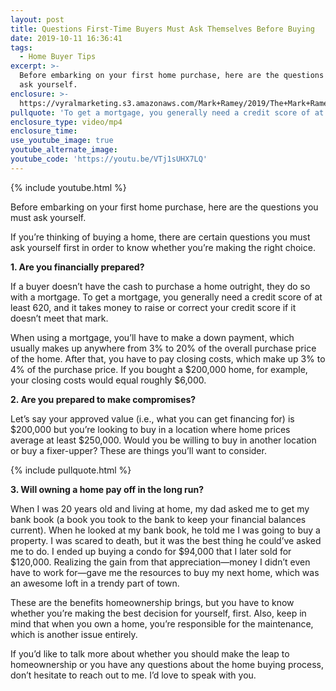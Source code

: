 ```yaml
---
layout: post
title: Questions First-Time Buyers Must Ask Themselves Before Buying
date: 2019-10-11 16:36:41
tags:
  - Home Buyer Tips
excerpt: >-
  Before embarking on your first home purchase, here are the questions you must
  ask yourself.
enclosure: >-
  https://vyralmarketing.s3.amazonaws.com/Mark+Ramey/2019/The+Mark+Ramey+Group-+First-Time+Homebuyers.mp4
pullquote: 'To get a mortgage, you generally need a credit score of at least 620.'
enclosure_type: video/mp4
enclosure_time:
use_youtube_image: true
youtube_alternate_image:
youtube_code: 'https://youtu.be/VTj1sUHX7LQ'
---
```


{% include youtube.html %}

Before embarking on your first home purchase, here are the questions you must ask yourself.

If you’re thinking of buying a home, there are certain questions you must ask yourself first in order to know whether you’re making the right choice.&nbsp;

**1\. Are you financially prepared?&nbsp;**

If a buyer doesn’t have the cash to purchase a home outright, they do so with a mortgage. To get a mortgage, you generally need a credit score of at least 620, and it takes money to raise or correct your credit score if it doesn’t meet that mark.&nbsp;

When using a mortgage, you’ll have to make a down payment, which usually makes up anywhere from 3% to 20% of the overall purchase price of the home. After that, you have to pay closing costs, which make up 3% to 4% of the purchase price. If you bought a $200,000 home, for example, your closing costs would equal roughly $6,000.

**2\. Are you prepared to make compromises?&nbsp;**

Let’s say your approved value (i.e., what you can get financing for) is $200,000 but you’re looking to buy in a location where home prices average at least $250,000. Would you be willing to buy in another location or buy a fixer-upper? These are things you’ll want to consider.&nbsp;

{% include pullquote.html %}

**3\. Will owning a home pay off in the long run?&nbsp;**

When I was 20 years old and living at home, my dad asked me to get my bank book (a book you took to the bank to keep your financial balances current). When he looked at my bank book, he told me I was going to buy a property. I was scared to death, but it was the best thing he could’ve asked me to do. I ended up buying a condo for $94,000 that I later sold for $120,000. Realizing the gain from that appreciation—money I didn’t even have to work for—gave me the resources to buy my next home, which was an awesome loft in a trendy part of town.&nbsp;

These are the benefits homeownership brings, but you have to know whether you’re making the best decision for yourself, first. Also, keep in mind that when you own a home, you’re responsible for the maintenance, which is another issue entirely.&nbsp;

If you’d like to talk more about whether you should make the leap to homeownership or you have any questions about the home buying process, don’t hesitate to reach out to me. I’d love to speak with you.